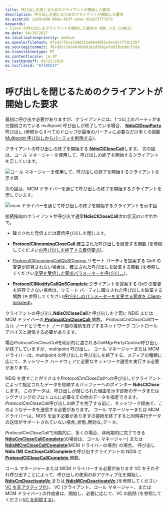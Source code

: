 ```yaml
---
title: 呼び出しを閉じるためのクライアントが開始した要求
description: 呼び出しを閉じるためのクライアントが開始した要求
ms.assetid: 1eb9c898-086a-463f-a4ae-d5a8727f7d73
keywords:
- close の呼び出しをクライアントが開始した要求の WDK いる CoNDIS
ms.date: 04/20/2017
ms.localizationpriority: medium
ms.openlocfilehash: 9f2d17fbca159d215a804d055cdec0177f2b135f
ms.sourcegitcommit: fb7d95c7a5d47860918cd3602efdd33b69dcf2da
ms.translationtype: MT
ms.contentlocale: ja-JP
ms.lasthandoff: 06/25/2019
ms.locfileid: "67385527"
---
```

# <a name="client-initiated-request-to-close-a-call"></a>呼び出しを閉じるためのクライアントが開始した要求





最初に呼び出す必要がありますが、クライアントには、1 つ以上のパーティがまだ接続されている multipoint 呼び出しが終了している場合、 [ **NdisClDropParty** ](https://docs.microsoft.com/windows-hardware/drivers/ddi/content/ndis/nf-ndis-ndiscldropparty)呼び出し (参照からすべてのドロップが最後のパーティに必要なだけ多くの回数[Multipoint 呼び出しからパーティを削除する](dropping-a-party-from-a-multipoint-call.md))。

クライアントの呼び出しの終了を開始する[ **NdisClCloseCall**](https://docs.microsoft.com/windows-hardware/drivers/ddi/content/ndis/nf-ndis-ndisclclosecall)します。 次の図は、コール マネージャーを使用して、呼び出しの終了を開始するクライアントを示しています。

![コール マネージャーを使用して、呼び出しの終了を開始するクライアントを示す図](images/cm-20.png)

次の図は、MCM ドライバーを通じて呼び出しの終了を開始するクライアントを示しています。

![mcm ドライバーを通じて呼び出しの終了を開始するクライアントを示す図](images/fig1-20.png)

接続指向のクライアントが呼び出す通常**NdisClCloseCall**次の状況のいずれかで。

-   確立された発信または着信呼び出しを閉じます。

-   [ **ProtocolClIncomingCloseCall** ](https://docs.microsoft.com/windows-hardware/drivers/ddi/content/ndis/nc-ndis-protocol_cl_incoming_close_call)確立された呼び出しを破棄する関数 (を参照してください[の呼び出しを終了する着信要求](incoming-request-to-close-a-call.md))。

-   [ *ProtocolClIncomingCallQoSChange* ](https://docs.microsoft.com/windows-hardware/drivers/ddi/content/ndis/nc-ndis-protocol_cl_incoming_call_qos_change)リモート パーティを提案する QoS の変更が許容されない場合は、確立された呼び出しを破棄する関数 (を参照してください[変更を受信した要求パラメーターを呼び出し、](incoming-request-to-change-call-parameters.md))。

-   [ **ProtocolClModifyCallQoSComplete** ](https://docs.microsoft.com/windows-hardware/drivers/ddi/content/ndis/nc-ndis-protocol_cl_modify_call_qos_complete)クライアントを提案する QoS の変更を許容できない場合は、リモート パーティに確立された呼び出しを破棄する関数 (を参照してください[呼び出しのパラメーターを変更する要求を Client-Initiated](client-initiated-request-to-change-call-parameters.md))。

クライアントの呼び出し**NdisClCloseCall**と呼び出しを上司に NDIS または MCM ドライバーの[ **ProtocolCmCloseCall** ](https://docs.microsoft.com/windows-hardware/drivers/ddi/content/ndis/nc-ndis-protocol_cm_close_call)関数。 *ProtocolCmCloseCall*ローカル ノードとリモート ノード間の接続を終了するネットワーク コントロール デバイスと通信する必要があります。

場合*ProtocolCmCloseCall*を明示的に渡される*CallMgrPartyContext*呼び出しが終了していますが、multipoint 呼び出し。 コール マネージャーまたは MCM ドライバーは、multipoint の呼び出しと呼び出しを終了する、メディアの種類に応じて、ネットワーク ハードウェアと必要なネットワーク通信を実行する必要があります。

NDIS を渡すことができます*ProtocolCmCloseCall*への呼び出しでクライアントによって指定されたデータを格納するバッファーへのポインター **NdisClClose**します。 このデータは、呼び出しが閉じられた理由を示す診断のデータまたはシグナリングのプロトコルに必要なその他のデータを指定できます。 *ProtocolCmCloseCall*呼び出しの終了を完了する前に、ネットワーク経由で、このようなデータを送信する必要があります。 コール マネージャーまたは MCM ドライバーは、NDIS を返す必要がありますの接続を終了すると同時実行データの送信がサポートされていない場合\_状態\_無効な\_データ。

*ProtocolCmCloseCall*で同期的に、多くの場合、非同期的に完了できる[ **NdisCmCloseCallComplete**](https://docs.microsoft.com/windows-hardware/drivers/ddi/content/ndis/nf-ndis-ndiscmclosecallcomplete)(の場合は、コール マネージャー) または[ **NdisMCmCloseCallComplete**](https://docs.microsoft.com/windows-hardware/drivers/ddi/content/ndis/nf-ndis-ndismcmclosecallcomplete)(MCM ドライバーの場合) の場合。 呼び出し**Ndis (M) CmCloseCallComplete**を呼び出すクライアントの NDIS と[ **ProtocolClCloseCallComplete** ](https://docs.microsoft.com/windows-hardware/drivers/ddi/content/ndis/nc-ndis-protocol_cl_close_call_complete)関数。

コール マネージャーまたは MCM ドライバーする必要があります VC をそれぞれ呼び出すことによって、呼び出しの使用の非アクティブ化を開始し、 [ **NdisCmDeactivateVc** ](https://docs.microsoft.com/windows-hardware/drivers/ddi/content/ndis/nf-ndis-ndiscmdeactivatevc)または[ **NdisMCmDeactivateVc** ](https://docs.microsoft.com/windows-hardware/drivers/ddi/content/ndis/nf-ndis-ndismcmdeactivatevc)(を参照してください[VC を非アクティブ化](deactivating-a-vc.md))。 VC (クライアント、コール マネージャー、または MCM ドライバー) の作成者は、開始し、必要に応じて、VC の削除 (を参照してください[VC を削除する](deleting-a-vc.md))。

 

 





